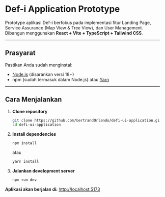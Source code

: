# Def-i Application Prototype

Prototype aplikasi Def-i berfokus pada implementasi fitur Landing Page, Service Assurance (Map View & Tree View), dan User Management.
Dibangun menggunakan **React + Vite + TypeScript + Tailwind CSS**.

---

## Prasyarat

Pastikan Anda sudah menginstal:
- [Node.js](https://nodejs.org/) (disarankan versi 18+)
- npm (sudah termasuk dalam Node.js) atau [Yarn](https://yarnpkg.com/)

---

## Cara Menjalankan

1.  **Clone repository**
    ```bash
    git clone https://github.com/bertrandOrlando/defi-ui-application.git
    cd defi-ui-application
    ```

2.  **Install dependencies**
    ```bash
    npm install
    ```
    atau
    ```bash
    yarn install
    ```

3.  **Jalankan development server**
    ```bash
    npm run dev
    ```

**Aplikasi akan berjalan di:** [http://localhost:5173](http://localhost:5173)